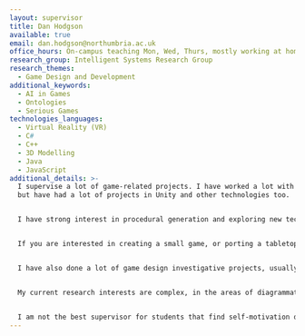 ```yaml
---
layout: supervisor
title: Dan Hodgson
available: true
email: dan.hodgson@northumbria.ac.uk
office_hours: On-campus teaching Mon, Wed, Thurs, mostly working at home Tues and Fri
research_group: Intelligent Systems Research Group
research_themes:
  - Game Design and Development
additional_keywords:
  - AI in Games
  - Ontologies
  - Serious Games
technologies_languages:
  - Virtual Reality (VR)
  - C#
  - C++
  - 3D Modelling
  - Java
  - JavaScript
additional_details: >-
  I supervise a lot of game-related projects. I have worked a lot with Unreal,
  but have had a lot of projects in Unity and other technologies too. 


  I have strong interest in procedural generation and exploring new techniques for doing so. Projects about difficulty (automated difficulty balancing, AI assessment of difficulty) have been interesting too, I have supervised a good number of VR experience projects, and just a lot of game technology-related projects.


  If you are interested in creating a small game, or porting a tabletop game to computer, then I have several game scenarios I can use. This would suit Software Engineering projects best.


  I have also done a lot of game design investigative projects, usually along the lines of "How does X affect Y" (for example, how does difficulty affect player engagement, how does sound aesthetic affect fear, etc) which involve creating one or (more often) two game experiences to give a direct comparison, which are then playtested with test subjects to get experimental results.


  My current research interests are complex, in the areas of diagrammatical modelling of pen-and-paper RPGs, auto-generating programming script from those diagrams, creating interpreters to run those scripts, and then using this for AI-based difficulty testing and balancing, ultimately heading towards data interoperability and ontological equivalence to automate conversion of player and monster stats between different RPG systems. I would be interesting in supervising any students who want to explore parts of this in detail. 


  I am not the best supervisor for students that find self-motivation difficult, I'm not very good at providing the severity and kicking that some students need. I believe I am a good supervisor for students who are aiming high.
---
```

